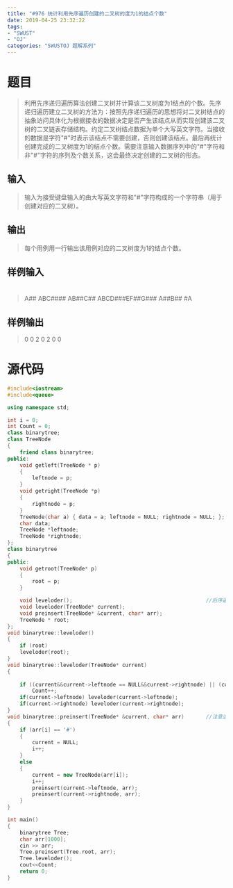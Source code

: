 ```yaml
---
title: "#976 统计利用先序遍历创建的二叉树的度为1的结点个数"
date: 2019-04-25 23:32:22
tags:
- "SWUST"
- "OJ"
categories: "SWUSTOJ 题解系列"
---
```


# 题目

> 利用先序递归遍历算法创建二叉树并计算该二叉树度为1结点的个数。先序递归遍历建立二叉树的方法为：按照先序递归遍历的思想将对二叉树结点的抽象访问具体化为根据接收的数据决定是否产生该结点从而实现创建该二叉树的二叉链表存储结构。约定二叉树结点数据为单个大写英文字符。当接收的数据是字符"#"时表示该结点不需要创建，否则创建该结点。最后再统计创建完成的二叉树度为1的结点个数。需要注意输入数据序列中的"#"字符和非"#"字符的序列及个数关系，这会最终决定创建的二叉树的形态。

<!-- more -->

## 输入

> 输入为接受键盘输入的由大写英文字符和"#"字符构成的一个字符串（用于创建对应的二叉树）。

## 输出

> 每个用例用一行输出该用例对应的二叉树度为1的结点个数。

## 样例输入

> #
> A##
> ABC####
> AB##C##
> ABCD###EF##G###
> A##B##
> #A

## 样例输出

> 0
> 0
> 2
> 0
> 2
> 0
> 0

# 源代码

```cpp
#include<iostream>
#include<queue>

using namespace std;

int i = 0;
int Count = 0;
class binarytree;
class TreeNode
{
	friend class binarytree;
public:
	void getleft(TreeNode * p)
	{
		leftnode = p;
	}
	void getright(TreeNode *p)
	{
		rightnode = p;
	}
	TreeNode(char a) { data = a; leftnode = NULL; rightnode = NULL; };
	char data;
	TreeNode *leftnode;
	TreeNode *rightnode;
};
class binarytree
{
public:
	void getroot(TreeNode* p)
	{
		root = p;
	}

	void leveloder();											//后序遍历
	void leveloder(TreeNode* current);
	void preinsert(TreeNode* &current, char* arr);
	TreeNode * root;
};
void binarytree::leveloder()
{
	if (root)
	leveloder(root);
}
void binarytree::leveloder(TreeNode* current)
{
	
	if ((current&&current->leftnode == NULL&&current->rightnode) || (current&&current->leftnode&&current->rightnode==NULL))
		Count++;
	if(current->leftnode) leveloder(current->leftnode);
	if(current->rightnode) leveloder(current->rightnode);
}
void binarytree::preinsert(TreeNode* &current, char* arr)		//注意这里的是引用地址
{
	if (arr[i] == '#')
	{
		current = NULL;
		i++;
	}
	else
	{
		current = new TreeNode(arr[i]);
		i++;
		preinsert(current->leftnode, arr);
		preinsert(current->rightnode, arr);
	}
}

int main()
{
	binarytree Tree;
	char arr[1000];
	cin >> arr;
	Tree.preinsert(Tree.root, arr);
	Tree.leveloder();
	cout<<Count;
	return 0;
}
```
